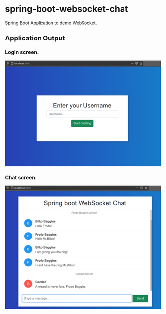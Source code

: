 # spring-boot-websocket-chat
Spring Boot Application to demo WebSocket.


## Application Output

### Login screen.
![Output screen](images/login-screen.png)

### Chat screen.
![Output screen](images/chat-screen.png)
